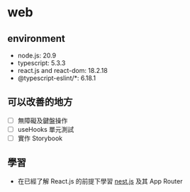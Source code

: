 # web
## environment
 - node.js: 20.9
 - typescript: 5.3.3
 - react.js and react-dom: 18.2.18
 - @typescript-eslint/*: 6.18.1

## 可以改善的地方
 - [ ] 無障礙及鍵盤操作
 - [ ] useHooks 單元測試
 - [ ] 實作 Storybook

## 學習
 - 在已經了解 React.js 的前提下學習 [nest.js] 及其 App Router

[nest.js]: https://nextjs.org/learn/dashboard-app
